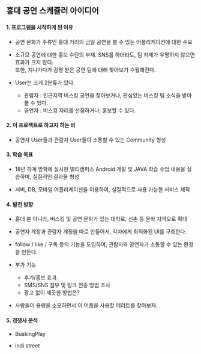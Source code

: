 ## 홍대 공연 스케쥴러 아이디어

#### 1. 프로그램을 시작하게 된 이유
  
  * 공연 문화가 주류인 홍대 거리의 금일 공연을 볼 수 있는 어플리케이션에 대한 수요 <br>
  
  * 소규모 공연에 대한 홍보 수단의 부재. SNS를 하더라도, 팀 자체가 유명하지 않으면 효과가 크지 않다. <br>
    또한, 지나가다가 감명 받은 공연 팀에 대해 찾아보기 수월해진다. <br>
  
  * User는 크게 2분류가 있다. <br>
    + 관람자 : 인근지역 버스킹 공연을 찾아보거나, 관심있는 버스킹 팀 소식을 받아볼 수 있다.
    + 공연자 : 버스킹 자리를 선점하거나, 홍보할 수 있다.

#### 2. 이 프로젝트로 하고자 하는 바
  
  * 공연자 User들과 관람자 User들이 소통할 수 있는 Community 형성
  
#### 3. 학습 목표
  
  * 18년 하계 방학에 실시한 멀티캠퍼스 Android 개발 및 JAVA 학습 수업 내용을 실습하며, 실질적인 결과물 형성
  
  * 서버, DB, 모바일 어플리케이션을 이용하여, 실질적으로 사용 가능한 서비스 제작

#### 4. 발전 방향

  * 홍대 뿐 아니라, 버스킹 및 공연 문화가 있는 대학로, 신촌 등 문화 지역으로 확대

  * 공연자 계정과 관람자 계정을 따로 만들어서, 각자에게 최적화된 UI를 구축한다.
  
  * follow / like / 구독 등의 기능을 도입하여, 관람자와 공연자가 소통할 수 있는 환경을 만든다.

  * 부가 기능
    + 후기/홍보 효과. 
    + SMS/SNS 첨부 및 링크 전송 방법 조사
    + 광고 없이 깨끗한 방법은?

  * 사람들이 용량을 소모하면서 이 어플을 사용할 메리트를 찾아보자.

#### 5. 경쟁사 분석
  * BuskingPlay
  
  * indi street
